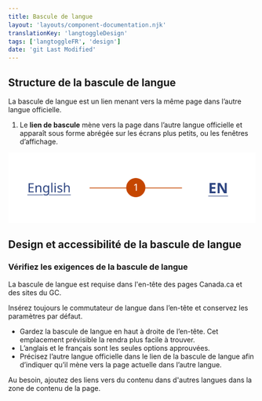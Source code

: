 ```yaml
---
title: Bascule de langue
layout: 'layouts/component-documentation.njk'
translationKey: 'langtoggleDesign'
tags: ['langtoggleFR', 'design']
date: 'git Last Modified'
---
```


## Structure de la bascule de langue

La bascule de langue est un lien menant vers la même page dans l’autre langue officielle.

<ol class="anatomy-list">
  <li>Le <strong>lien de bascule</strong> mène vers la page dans l’autre langue officielle et apparaît sous forme abrégée sur les écrans plus petits, ou les fenêtres d’affichage.</li>
</ol>

<img class="b-sm b-default p-300" src="/images/fr/components/anatomy/gcds-lang-toggle-anatomy.svg" alt="Une bascule de langue adaptée aux grands écrans avec un lien « Français » et une bascule de langue adaptée au petits écrans avec un lien « FR ». Chaque élément du composant est identifié à l'aide d'un chiffre."/>

## Design et accessibilité de la bascule de langue

### Vérifiez les exigences de la bascule de langue

La bascule de langue est requise dans l'en-tête des pages Canada.ca et des sites du GC.

<gcds-details details-title="Éléments requis sur Canada.ca et les sites du GC" class="mb-300">
  <gcds-text>Insérez toujours le commutateur de langue dans l’en-tête et conservez les paramètres par défaut.</gcds-text>
  <div>
    <ul class="list-disc">
      <li>Gardez la bascule de langue en haut à droite de l’en-tête. Cet emplacement prévisible la rendra plus facile à trouver.</li>
      <li>L’anglais et le français sont les seules options approuvées.</li>
      <li>Précisez l’autre langue officielle dans le lien de la bascule de langue afin d’indiquer qu’il mène vers la page actuelle dans l’autre langue.</li>
    </ul>
  </div>
</gcds-details>

<gcds-details details-title="Éléments facultatifs sur une page Canada.ca" class="mb-300">
  <gcds-text margin-bottom="0">Au besoin, ajoutez des liens vers du contenu dans d'autres langues dans la zone de contenu de la page.</gcds-text>
</gcds-details>
